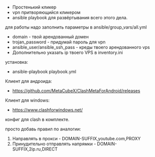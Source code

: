 + Простенький кликер 
+ vpn притворяющийся кликером 
+ ansible playbook для развёртывания всего этого дела.


для работы надо заполнить параметры в ansible/group_vars/all.yml

+ domain - твой арендованный домен
+ trojan_password - придумай пароль для vpn
+ ansible_user/ansible_ssh_pass - креды твоего арендованного vps 
+ Дополнительно указать ip твоего VPS в inventory.ini

установка:
+ ansible-playbook playbook.yml

Клиент для андроида:
+ https://github.com/MetaCubeX/ClashMetaForAndroid/releases

Клиент для windows:
+ https://www.clashforwindows.net/

конфиг для clash в комплекте. 
<p>просто добавь правил по аналогии:</p>

1. Направлять в прокси - DOMAIN-SUFFIX,youtube.com,PROXY
2. Принудительно отправлять напрямки - DOMAIN-SUFFIX,2ip.ru,DIRECT